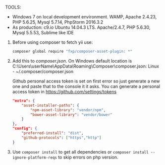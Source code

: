 TOOLS:
- Windows 7 on local development environment. WAMP, Apache 2.4.23, PHP 5.6.25, Mysql 5.7.14, PhpStorm 2016.3.2
- As production: c9.io Ubuntu 14.04.3 LTS. Apache/2.4.7, PHP 5.6.30, Mysql 5.5.53, Sublime like IDE

1. Before using composer to fetch yii use: 
	
	```bash
	composer global require "fxp/composer-asset-plugin: *"
	```
2. Add this to _composer.json_. On Windows default location is C:\Users\userName\AppData\Roaming\Composer\composer.json: 
Linux - ~/.composer/composer.json

    Github personal access token is set on first error so just generate a new one and paste that to the console it it asks. You can generate a personal access token in https://github.com/settings/tokens

	```json
	"extra": {
		"asset-installer-paths": {
			"npm-asset-library": "vendor/npm",
			"bower-asset-library": "vendor/bower"
		}
	},
	"config": {
		"preferred-install": "dist",
		"github-protocols": ["https","http"]
	}
	```
3. Use ```composer install``` to get all dependencies or ```composer install --ignore-platform-reqs``` to skip errors on php version.
